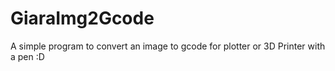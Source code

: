 # GiaraImg2Gcode
A simple program to convert an image to gcode for plotter or 3D Printer with a pen :D
